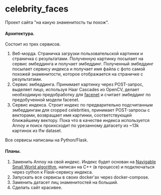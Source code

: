 # celebrity_faces
Проект сайта "на какую знаменитость ты похож". 

#### Архитектура.
Состоит из трех сервисов.
1. Веб-морда. Страничка загрузки пользовательской картинки и страничка с результатами. Полученную картинку посылает на сервис эмбеддинга и получает эмбеддинг. Полученный эмбеддинг посылает сервису индекса и получает имя файла с фото самой похожей знаменитости, которое отображается на страничке с результатами. 
2. Сервис эмбеддинга. Принимает картинку через POST-запрос, выделяет лицо, используя Haar Cascades из OpenCV, делает необходимую предобработку для [facenet](https://github.com/davidsandberg/facenet) и считает эмбеддинг по предобученной модели facenet. 
3. Сервис индекса. Строит индекс по предварительно подсчитанным эмбеддингам для cropped celebrities, принимает POST-запросы с векторами, возвращает имя картинки, соответствующей ближайшему вектору. Пока что в качестве индекса используется Annoy и поиск проихсходит по урезанному датасету из ~13k картинок из lfw dataset.

Все сервисы написаны на Python/Flask.

#### Планы.
1. Заменить Annoy на свой индекс. Индекс будет основан на [Navigable Small World algorithm](https://publications.hse.ru/mirror/pubs/share/folder/x5p6h7thif/direct/128296059), написан на C++ (в процессе) и подключаться через cython к Flask-сервису индекса. 
2. Запускать все сервисы в своих docker'ах через docker-compose.
3. Заменить датасет лиц знаменитостей на больший.
4. Сделать сайт красивее.